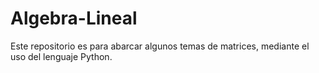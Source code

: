 # Algebra-Lineal
Este repositorio es para abarcar algunos temas de matrices, mediante el uso del lenguaje Python.
